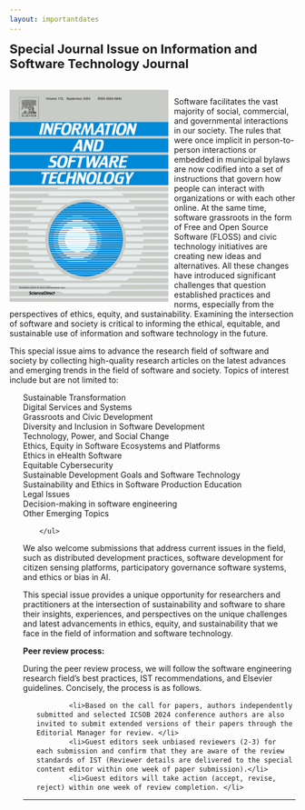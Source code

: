 ```yaml
---
layout: importantdates
---
```


<b style="font-size: 22px" id="SpecialIsuse">Special Journal Issue on Information and Software Technology Journal</b>

<br>

<img src="/assets/images/journal.PNG" alt="" style="float: left; margin-right: 10px;">



Software facilitates the vast majority of social, commercial, and governmental interactions in our society. The rules that were once implicit in person-to-person interactions or embedded in municipal bylaws are now codified into a set of instructions that govern how people can interact with organizations or with each other online. At the same time, software grassroots in the form of Free and Open Source Software (FLOSS) and civic technology initiatives are creating new ideas and alternatives. All these changes have introduced significant challenges that question established practices and norms, especially from the perspectives of ethics, equity, and sustainability. Examining the intersection of software and society is critical to informing the ethical, equitable, and sustainable use of information and software technology in the future.

This special issue aims to advance the research field of software and society by collecting high-quality research articles on the latest advances and emerging trends in the field of software and society. Topics of interest include but are not limited to:

<ul style="list-style: none;">
            <li>Sustainable Transformation</li>
            <li>Digital Services and Systems</li>
            <li>Grassroots and Civic Development</li>
            <li>Diversity and Inclusion in Software Development</li>
            <li>Technology, Power, and Social Change</li>
            <li>Ethics, Equity in Software Ecosystems and Platforms</li>
            <li>Ethics in eHealth Software</li>
            <li>Equitable Cybersecurity</li>
            <li>Sustainable Development Goals and Software Technology</li>
            <li>Sustainability and Ethics in Software Production Education</li>
            <li>Legal Issues</li>
            <li>Decision-making in software engineering</li>
            <li>Other Emerging Topics</li>


        </ul>   

We also welcome submissions that address current issues in the field, such as distributed development practices, software development for citizen sensing platforms, participatory governance software systems, and ethics or bias in AI.

This special issue provides a unique opportunity for researchers and practitioners at the intersection of sustainability and software to share their insights, experiences, and perspectives on the unique challenges and latest advancements in ethics, equity, and sustainability that we face in the field of information and software technology.

<b> Peer review process: </b>

During the peer review process, we will follow the software engineering research field’s best practices, IST recommendations, and Elsevier guidelines. Concisely, the process is as follows.

<ul style="list-style: none;">
  
            <li>Based on the call for papers, authors independently submitted and selected ICSOB 2024 conference authors are also invited to submit extended versions of their papers through the Editorial Manager for review. </li>
            <li>Guest editors seek unbiased reviewers (2-3) for each submission and confirm that they are aware of the review standards of IST (Reviewer details are delivered to the special content editor within one week of paper submission).</li>
            <li>Guest editors will take action (accept, revise, reject) within one week of review completion. </li>
  
</ul>   
        
                 

<hr>





